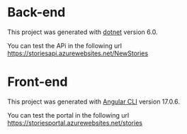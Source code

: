 # Back-end

This project was generated with [dotnet](https://dotnet.microsoft.com/en-us/download/dotnet/6.0) version 6.0.

You can test the APi in the following url https://storiesapi.azurewebsites.net/NewStories

# Front-end

This project was generated with [Angular CLI](https://github.com/angular/angular-cli) version 17.0.6.

You can test the portal in the following url https://storiesportal.azurewebsites.net/stories